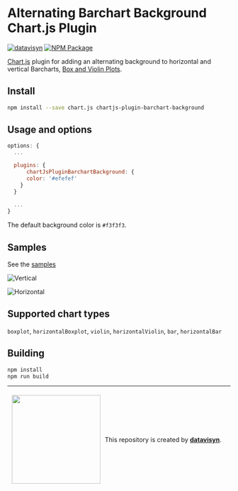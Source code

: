 # Alternating Barchart Background Chart.js Plugin
[![datavisyn][datavisyn-image]][datavisyn-url] [![NPM Package][npm-image]][npm-url]

[Chart.js](http://www.chartjs.org/) plugin for adding an alternating background to horizontal and vertical Barcharts, [Box and Violin Plots](https://github.com/datavisyn/chartjs-chart-box-and-violin-plot).

## Install
```bash
npm install --save chart.js chartjs-plugin-barchart-background
```

## Usage and options

```javascript
options: {
  ...

  plugins: {
	  chartJsPluginBarchartBackground: {
      color: '#efefef'
    }
  }
  
  ...
}
```

The default background color is `#f3f3f3`.

## Samples
See the [samples](https://github.com/datavisyn/chartjs-plugin-barchart-background/tree/master/samples)


![Vertical](https://user-images.githubusercontent.com/5220584/35855546-d94b2ee8-0b33-11e8-962f-47e7b0dca0ab.PNG)


![Horizontal](https://user-images.githubusercontent.com/5220584/35855562-eb4d7588-0b33-11e8-9386-d02ce56af1c7.PNG)

## Supported chart types
`boxplot`, `horizontalBoxplot`, `violin`, `horizontalViolin`, `bar`, `horizontalBar`

## Building

```sh
npm install
npm run build
```


***

<div style="display:flex;align-items:center">
<a href="http://datavisyn.io"><img src="https://user-images.githubusercontent.com/5220584/35052732-9efb1de2-fba8-11e7-91fd-8e80216c0dc3.png" align="left" width="200px" hspace="10" vspace="6"></a>
This repository is created by&nbsp;<strong><a href="http://datavisyn.io">datavisyn</a></strong>.
</div>


[datavisyn-image]: https://img.shields.io/badge/datavisyn-io-black.svg
[datavisyn-url]: http://datavisyn.io
[npm-image]: https://badge.fury.io/js/chartjs-plugin-barchart-background.svg
[npm-url]: https://npmjs.org/package/chartjs-plugin-barchart-background
[circleci-image]: https://circleci.com/gh/datavisyn/chartjs-plugin-barchart-background.svg?style=shield
[circleci-url]: https://circleci.com/gh/datavisyn/chartjs-plugin-barchart-background


